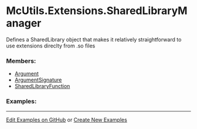 # <a id="McUtils.Extensions.SharedLibraryManager">McUtils.Extensions.SharedLibraryManager</a>
    
Defines a SharedLibrary object that makes it relatively straightforward to use
extensions direclty from .so files

### Members:

  - [Argument](SharedLibraryManager/Argument.md)
  - [ArgumentSignature](SharedLibraryManager/ArgumentSignature.md)
  - [SharedLibraryFunction](SharedLibraryManager/SharedLibraryFunction.md)

### Examples:



___

[Edit Examples on GitHub](https://github.com/McCoyGroup/References/edit/gh-pages/Documentation/examples/McUtils/Extensions/SharedLibraryManager.md) or 
[Create New Examples](https://github.com/McCoyGroup/References/new/gh-pages/?filename=Documentation/examples/McUtils/Extensions/SharedLibraryManager.md)